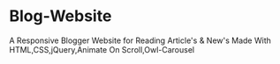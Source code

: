 # Blog-Website
A Responsive Blogger Website for Reading Article's &amp; New's Made With HTML,CSS,jQuery,Animate On Scroll,Owl-Carousel

